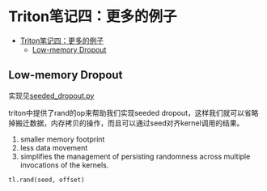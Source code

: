 # Triton笔记四：更多的例子

- [Triton笔记四：更多的例子](#triton笔记四更多的例子)
  - [Low-memory Dropout](#low-memory-dropout)

## Low-memory Dropout

实现见[seeded_dropout.py](../triton-examples/03.dropout/seeded_dropout.py)

triton中提供了rand的op来帮助我们实现seeded dropout，这样我们就可以省略掉搬迁数据，内存拷贝的操作，而且可以通过seed对齐kernel调用的结果。

1. smaller memory footprint
2. less data movement
3. simplifies the management of persisting randomness across multiple invocations of the kernels.

```python
tl.rand(seed, offset)
```

